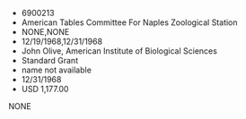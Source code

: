 * 6900213
* American Tables Committee For Naples Zoological Station
* NONE,NONE
* 12/19/1968,12/31/1968
* John Olive, American Institute of Biological Sciences
* Standard Grant
* name not available
* 12/31/1968
* USD 1,177.00

NONE